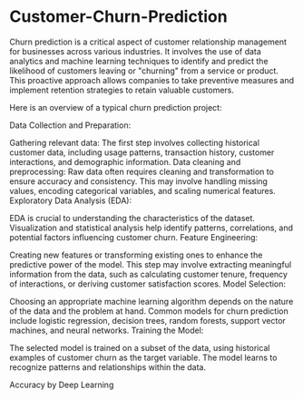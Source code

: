 # Customer-Churn-Prediction

Churn prediction is a critical aspect of customer relationship management for businesses across various industries. It involves the use of data analytics and machine learning techniques to identify and predict the likelihood of customers leaving or "churning" from a service or product. This proactive approach allows companies to take preventive measures and implement retention strategies to retain valuable customers.

Here is an overview of a typical churn prediction project:

Data Collection and Preparation:

Gathering relevant data: The first step involves collecting historical customer data, including usage patterns, transaction history, customer interactions, and demographic information.
Data cleaning and preprocessing: Raw data often requires cleaning and transformation to ensure accuracy and consistency. This may involve handling missing values, encoding categorical variables, and scaling numerical features.
Exploratory Data Analysis (EDA):

EDA is crucial to understanding the characteristics of the dataset. Visualization and statistical analysis help identify patterns, correlations, and potential factors influencing customer churn.
Feature Engineering:

Creating new features or transforming existing ones to enhance the predictive power of the model. This step may involve extracting meaningful information from the data, such as calculating customer tenure, frequency of interactions, or deriving customer satisfaction scores.
Model Selection:

Choosing an appropriate machine learning algorithm depends on the nature of the data and the problem at hand. Common models for churn prediction include logistic regression, decision trees, random forests, support vector machines, and neural networks.
Training the Model:

The selected model is trained on a subset of the data, using historical examples of customer churn as the target variable. The model learns to recognize patterns and relationships within the data.

Accuracy by Deep Learning
